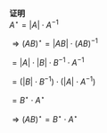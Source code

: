 **证明**  
 $A^\star=|A|\cdot A^{-1}$  
  
 $\Rightarrow(AB)^\star=|AB|\cdot(AB)^{-1}$  
  
 $=|A|\cdot|B|\cdot B^{-1}\cdot A^{-1}$  
  
 $=(|B|\cdot B^{-1})\cdot(|A|\cdot A^{-1})$  
  
 $=B^\star\cdot A^\star$  
  
 $\Rightarrow(AB)^\star=B^\star\cdot A^\star$  
